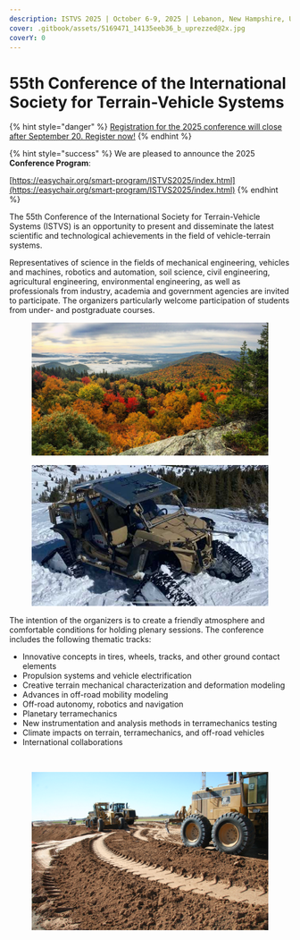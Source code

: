 ```yaml
---
description: ISTVS 2025 | October 6-9, 2025 | Lebanon, New Hampshire, USA
cover: .gitbook/assets/5169471_14135eeb36_b_uprezzed@2x.jpg
coverY: 0
---
```


# 55th Conference of the International Society for Terrain-Vehicle Systems

{% hint style="danger" %}
[Registration for the 2025 conference will close after September 20. Register now!](registration.md)
{% endhint %}

{% hint style="success" %}
We are pleased to announce the 2025 **Conference Program**:

[https://easychair.org/smart-program/ISTVS2025/index.html](https://easychair.org/smart-program/ISTVS2025/index.html)
{% endhint %}

The 55th Conference of the International Society for Terrain-Vehicle Systems (ISTVS) is an opportunity to present and disseminate the latest scientific and technological achievements in the field of vehicle-terrain systems.

Representatives of science in the fields of mechanical engineering, vehicles and machines, robotics and automation, soil science, civil engineering, agricultural engineering, environmental engineering, as well as professionals from industry, academia and government agencies are invited to participate. The organizers particularly welcome participation of students from under- and postgraduate courses.

<div align="left"><figure><img src=".gitbook/assets/NH_FallFoliage.jpg" alt=""><figcaption></figcaption></figure></div>

<div align="center"><figure><img src=".gitbook/assets/MRZR_Snow.jpg" alt=""><figcaption></figcaption></figure></div>

The intention of the organizers is to create a friendly atmosphere and comfortable conditions for holding plenary sessions. The conference includes the following thematic tracks:

* Innovative concepts in tires, wheels, tracks, and other ground contact elements&#x20;
* Propulsion systems and vehicle electrification
* Creative terrain mechanical characterization and deformation modeling
* Advances in off-road mobility modeling
* Off-road autonomy, robotics and navigation
* Planetary terramechanics
* New instrumentation and analysis methods in terramechanics testing
* Climate impacts on terrain, terramechanics, and off-road vehicles
* International collaborations

<div><figure><img src=".gitbook/assets/JLTV.jpg" alt=""><figcaption></figcaption></figure> <figure><img src=".gitbook/assets/7072072819_6963377928_k.jpg" alt=""><figcaption></figcaption></figure></div>
